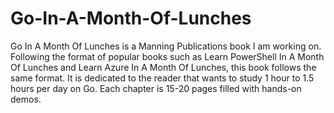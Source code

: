 # Go-In-A-Month-Of-Lunches
Go In A Month Of Lunches is a Manning Publications book I am working on. Following the format of popular books such as Learn PowerShell In A Month Of Lunches and Learn Azure In A Month Of Lunches, this book follows the same format. It is dedicated to the reader that wants to study 1 hour to 1.5 hours per day on Go. Each chapter is 15-20 pages filled with hands-on demos.
